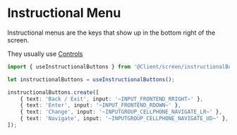 # Instructional Menu

Instructional menus are the keys that show up in the bottom right of the screen.

They usually use [Controls](https://altv.stuyk.com/docs/articles/tables/controls.html)

```ts
import { useInstructionalButtons } from '@Client/screen/instructionalButtons.js';

let instructionalButtons = useInstructionalButtons();

instructionalButtons.create([
    { text: 'Back / Exit', input: '~INPUT_FRONTEND_RRIGHT~' },
    { text: 'Enter', input: '~INPUT_FRONTEND_RDOWN~' },
    { text: 'Change', input: '~INPUTGROUP_CELLPHONE_NAVIGATE_LR~' },
    { text: 'Navigate', input: '~INPUTGROUP_CELLPHONE_NAVIGATE_UD~' },
]);
```
